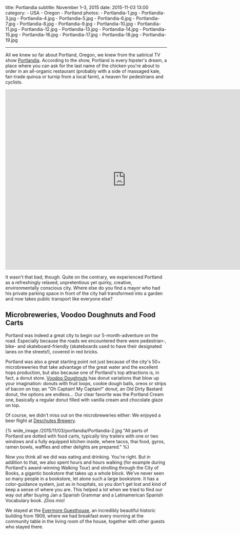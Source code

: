 title: Portlandia
subtitle: November 1–3, 2015
date: 2015-11-03 13:00
category:
	- USA
	- Oregon
	- Portland
photos:
	- Portlandia-1.jpg
	- Portlandia-3.jpg
	- Portlandia-4.jpg
	- Portlandia-5.jpg
	- Portlandia-6.jpg
	- Portlandia-7.jpg
	- Portlandia-8.jpg
	- Portlandia-9.jpg
	- Portlandia-10.jpg
	- Portlandia-11.jpg
	- Portlandia-12.jpg
	- Portlandia-13.jpg
	- Portlandia-14.jpg
	- Portlandia-15.jpg
	- Portlandia-16.jpg
	- Portlandia-17.jpg
	- Portlandia-18.jpg
	- Portlandia-19.jpg

---

All we knew so far about Portland, Oregon, we knew from the satirical TV show [Portlandia](http://www.ifc.com/shows/portlandia). According to the show, Portland is every hipster's dream, a place where you can ask for the last name of the chicken you're about to order in an all-organic restaurant (probably with a side of massaged kale, fair-trade quinoa or turnip from a local farm), a heaven for pedestrians and cyclists. 

<iframe width="750" height="563" src="https://www.youtube.com/embed/WAlWrT5P2VI" frameborder="0" allowfullscreen></iframe>

It wasn't that bad, though. Quite on the contrary, we experienced Portland as a refreshingly relaxed, unpretentious yet quirky, creative, environmentally conscious city. Where else do you find a mayor who had his private parking space in front of the city hall transformed into a garden and now takes public transport like everyone else?

## Microbreweries, Voodoo Doughnuts and Food Carts

Portland was indeed a great city to begin our 5-month-adventure on the road. Especially because the roads we encountered there were pedestrian-, bike- and skateboard-friendly (skateboards used to have their designated lanes on the streets!), covered in red bricks.

Portland was also a great starting point not just because of the city's 50+ microbreweries that take advantage of the great water and the excellent hops production, but also because one of Portland's top attractions is, in fact, a donut store. [Voodoo Doughnuts](http://voodoodoughnut.com/doughnuts.php) has donut variations that blow up your imagination: donuts with fruit loops, cookie dough balls, oreos or strips of bacon on top; an "Oh Captain! My Captain!" donut, an Old Dirty Bastard donut, the options are endless... Our clear favorite was the Portland Cream one, basically a regular donut filled with vanilla cream and chocolate glaze on top.

Of course, we didn't miss out on the microbreweries either: We enjoyed a beer flight at [Deschutes Brewery](http://www.deschutesbrewery.com/beer/ "Deschutes Brewery").

{% wide_image /2015/11/03/portlandia/Portlandia-2.jpg "All parts of Portland are dotted with food carts, typically tiny trailers with one or two windows and a fully equipped kitchen inside, where tacos, thai food, gyros, ramen bowls, waffles and other delights are prepared." %}

Now you think all we did was eating and drinking. You're right. But in addition to that, we also spent hours and hours walking (for example during Portland's award-winning Walking Tour) and strolling through the City of Books, a gigantic bookstore that takes up a whole block. We've never seen so many people in a bookstore, let alone such a large bookstore. It has a color-guidance system, just as in hospitals, so you don't get lost and kind of keep a sense of where you are. This helped a lot when we tried to find our way out after buying Jan a Spanish Grammar and a Latinamerican Spanish Vocabulary book. ¡Dios mío!

We stayed at the [Evermore Guesthouse](http://www.evermoreguesthouse.com/), an incredibly beautiful historic building from 1909, where we had breakfast every morning at the community table in the living room of the house, together with other guests who stayed there.
